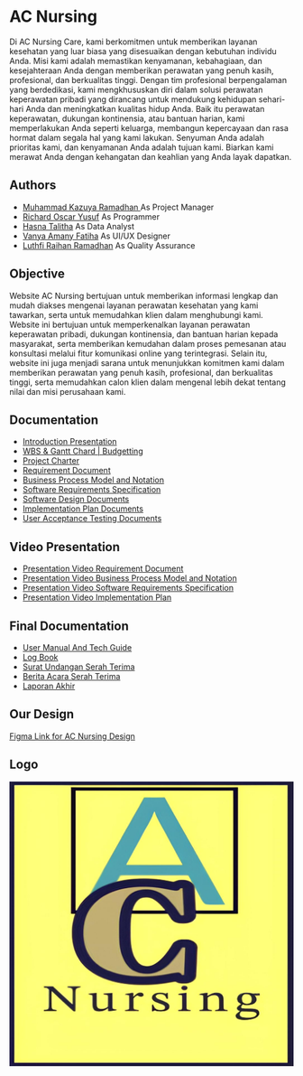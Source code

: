 
# AC Nursing

Di AC Nursing Care, kami berkomitmen untuk memberikan layanan kesehatan yang luar biasa yang disesuaikan dengan kebutuhan individu Anda. Misi kami adalah memastikan kenyamanan, kebahagiaan, dan kesejahteraan Anda dengan memberikan perawatan yang penuh kasih, profesional, dan berkualitas tinggi. Dengan tim profesional berpengalaman yang berdedikasi, kami mengkhususkan diri dalam solusi perawatan keperawatan pribadi yang dirancang untuk mendukung kehidupan sehari-hari Anda dan meningkatkan kualitas hidup Anda. Baik itu perawatan keperawatan, dukungan kontinensia, atau bantuan harian, kami memperlakukan Anda seperti keluarga, membangun kepercayaan dan rasa hormat dalam segala hal yang kami lakukan. Senyuman Anda adalah prioritas kami, dan kenyamanan Anda adalah tujuan kami. Biarkan kami merawat Anda dengan kehangatan dan keahlian yang Anda layak dapatkan.

## Authors

- [Muhammad Kazuya Ramadhan ](https://github.com/androrange) As Project Manager
- [Richard Oscar Yusuf](https://github.com/reyyusuf) As Programmer
- [Hasna Talitha](https://github.com/hasnatalitha) As Data Analyst
- [Vanya Amany Fatiha](https://github.com/vanyaamany) As UI/UX Designer
- [Luthfi Raihan Ramadhan](https://github.com/filthypii) As Quality Assurance

## Objective

Website AC Nursing bertujuan untuk memberikan informasi lengkap dan mudah diakses mengenai layanan perawatan kesehatan yang kami tawarkan, serta untuk memudahkan klien dalam menghubungi kami. Website ini bertujuan untuk memperkenalkan layanan perawatan keperawatan pribadi, dukungan kontinensia, dan bantuan harian kepada masyarakat, serta memberikan kemudahan dalam proses pemesanan atau konsultasi melalui fitur komunikasi online yang terintegrasi. Selain itu, website ini juga menjadi sarana untuk menunjukkan komitmen kami dalam memberikan perawatan yang penuh kasih, profesional, dan berkualitas tinggi, serta memudahkan calon klien dalam mengenal lebih dekat tentang nilai dan misi perusahaan kami.

## Documentation

- [Introduction Presentation](https://docs.google.com/presentation/d/1WhsnH8TxpdL1Yf1QZeypzyP6e6BccHmQ/edit?usp=drive_link&ouid=115281721375636308686&rtpof=true&sd=true)
- [WBS & Gantt Chard | Budgetting](https://docs.google.com/spreadsheets/d/1ZNgA9mRmax1XaRkK9sMXtGKBdd9vQ7AT/edit?usp=drive_link&ouid=115281721375636308686&rtpof=true&sd=true)
- [Project Charter](https://docs.google.com/document/d/1EKwWumhKnpS_JBnIgsh2zYmo4ykXnHHT/edit)
- [Requirement Document](https://docs.google.com/document/d/151zUqC6kAGNDmlMilm6lTVzKPx1fAeVn/edit?usp=drive_link&ouid=115281721375636308686&rtpof=true&sd=true)
- [Business Process Model and Notation](https://drive.google.com/file/d/1Cljy6Bj49O3bYz52t2YS6YtzgLSmS9V5/view?usp=drive_link)
- [Software Requirements Specification](https://drive.google.com/file/d/1SyELzPSCb99DnH3e3oDmhHCMDaVw9UYe/view?usp=sharing)
- [Software Design Documents](https://drive.google.com/file/d/1lJzlWo930pcypdkoLSMerNmlUDqJ-kRe/view?usp=sharing)
- [Implementation Plan Documents](https://docs.google.com/document/d/14ieP2mkD3SpbtWdgFM0MIaRDgU1QMtRu/edit?usp=sharing&ouid=115281721375636308686&rtpof=true&sd=true)
- [User Acceptance Testing Documents](https://docs.google.com/spreadsheets/d/1JzlJbfpM5KTJiGxMBXlMGkp1KMMUtDmN1tIB72eusSM/edit?gid=1439436781#gid=1439436781)

## Video Presentation

- [Presentation Video Requirement Document](https://drive.google.com/file/d/1SLK15L1wMVeQ7dR2AzlOA-v03t1rAqva/view?usp=sharing)
- [Presentation Video Business Process Model and Notation](https://drive.google.com/file/d/1hhAkk_eYhVP63mjuw5KOsATMkstVBR4-/view?usp=sharing)
- [Presentation Video Software Requirements Specification](https://drive.google.com/file/d/1XcsC-duLmBfGRRZQN6ux78D9C6ed0n3b/view?usp=drive_link)
- [Presentation Video Implementation Plan](https://drive.google.com/file/d/16QdmF-Jd8cncU6Bq7_8cF4XYreBni11F/view?usp=sharing)

## Final Documentation

- [User Manual And Tech Guide](https://drive.google.com/drive/folders/1yNn_Dprt3ewY6PgDlKT889ylzYaAmpLb?usp=drive_link)
- [Log Book](https://docs.google.com/spreadsheets/d/1tAno-B6mlZ1NBv8jWT19T25uo7ddG8I0/edit?usp=drive_link&ouid=115281721375636308686&rtpof=true&sd=true)
- [Surat Undangan Serah Terima](https://docs.google.com/document/d/1DRUXl6GFChRtiFJcrKK21C8WERHsQPqA/edit?usp=drive_link&ouid=115281721375636308686&rtpof=true&sd=true)
- [Berita Acara Serah Terima](https://docs.google.com/document/d/1DR9Yp1Kat2GK9IT4aKqHsg8JUpJVpGfi/edit?usp=drive_link&ouid=115281721375636308686&rtpof=true&sd=true)
- [Laporan Akhir](https://docs.google.com/document/d/1DbcskQTpyp5IhxkVXqmnalVHoQZLyKkb/edit?usp=drive_link&ouid=115281721375636308686&rtpof=true&sd=true)

## Our Design
[Figma Link for AC Nursing Design]()

## Logo
![Logo](https://github.com/reyyusuf/reyyusuf/blob/b3082c6c5ccf67921c382753d86917bf4221bca3/android-chrome-512x512.png)




